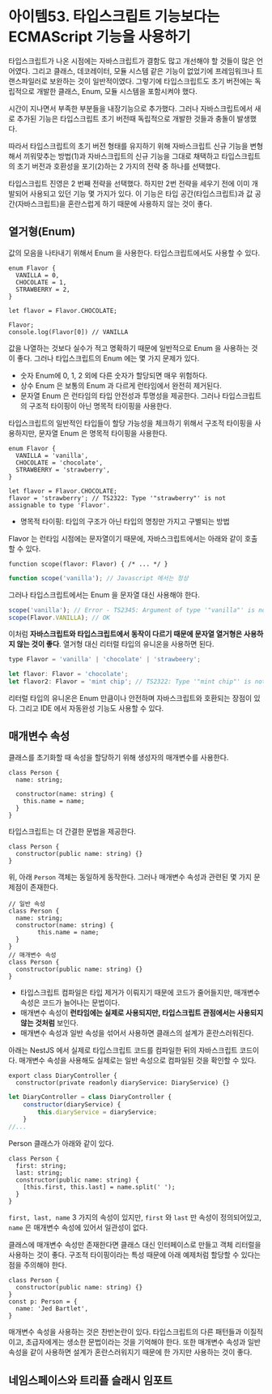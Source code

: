 # 아이템53. 타입스크립트 기능보다는 ECMAScript 기능을 사용하기

타입스크립트가 나온 시점에는 자바스크립트가 결함도 많고 개선해야 할 것들이 많은 언어였다. 그리고 클래스, 데코레이터, 모듈 시스템 같은 기능이 없었기에 프레임워크나 트랜스파일러로 보완하는 것이 일반적이였다. 그렇기에 타입스크립트도 초기 버전에는 독립적으로 개발한 클래스, Enum, 모듈 시스템을 포함시켜야 했다.

시간이 지나면서 부족한 부분들을 내장기능으로 추가했다. 그러나 자바스크립트에서 새로 추가된 기능은 타입스크립트 초기 버전때 독립적으로 개발한 것들과 충돌이 발생했다.

따라서 타입스크립트의 초기 버전 형태를 유지하기 위해 자바스크립트 신규 기능을 변형해서 끼워맞추는 방법(1)과 자바스크립트의 신규 기능을 그대로 채택하고 타입스크립트의 초기 버전과 호환성을 포기(2)하는 2 가지의 전략 중 하나를 선택했다.

타입스크립트 진영은 2 번째 전략을 선택했다. 하지만 2번 전략을 세우기 전에 이미 개발되어 사용되고 있던 기능 몇 가지가 있다. 이 기능은 타입 공간(타입스크립트)과 값 공간(자바스크립트)을 혼란스럽게 하기 때문에 사용하지 않는 것이 좋다.

## 열거형(Enum)

값의 모음을 나타내기 위해서 Enum 을 사용한다. 타입스크립트에서도 사용할 수 있다.

```tsx
enum Flavor {
  VANILLA = 0,
  CHOCOLATE = 1,
  STRAWBERRY = 2,
}

let flavor = Flavor.CHOCOLATE;

Flavor;
console.log(Flavor[0]) // VANILLA
```

값을 나열하는 것보다 실수가 적고 명확하기 때문에 일반적으로 Enum 을 사용하는 것이 좋다. 그러나 타입스크립트의 Enum 에는 몇 가지 문제가 있다.

- 숫자 Enum에 0, 1, 2 외에 다른 숫자가 할당되면 매우 위험하다.
- 상수 Enum 은 보통의 Enum 과 다르게 런타임에서 완전히 제거된다.
- 문자열 Enum 은 런타임의 타입 안전성과 투명성을 제공한다. 그러나 타입스크립트의 구조적 타이핑이 아닌 명목적 타이핑을 사용한다.

타입스크립트의 일반적인 타입들이 할당 가능성을 체크하기 위해서 구조적 타이핑을 사용하지만, 문자열 Enum 은 명목적 타이핑을 사용한다.

```tsx
enum Flavor {
  VANILLA = 'vanilla',
  CHOCOLATE = 'chocolate',
  STRAWBERRY = 'strawberry',
}

let flavor = Flavor.CHOCOLATE;
flavor = 'strawberry'; // TS2322: Type '"strawberry"' is not assignable to type 'Flavor'.
```

- 명목적 타이핑: 타입의 구조가 아닌 타입의 명칭만 가지고 구별되는 방법

Flavor 는 런타임 시점에는 문자열이기 때문에, 자바스크립트에서는 아래와 같이 호출할 수 있다.

```tsx
function scope(flavor: Flavor) { /* ... */ }
```

```jsx
function scope('vanilla'); // Javascript 에서는 정상
```

그러나 타입스크립트에서는 Enum 을 문자열 대신 사용해야 한다.

```jsx
scope('vanilla'); // Error - TS2345: Argument of type '"vanilla"' is not assignable to parameter of type 'Flavor'.
scope(Flavor.VANILLA); // OK
```

이처럼 **자바스크립트와 타입스크립트에서 동작이 다르기 때문에 문자열 열거형은 사용하지 않는 것이 좋다**. 열거형 대신 리터럴 타입의 유니온을 사용하면 된다.

```jsx
type Flavor = 'vanilla' | 'chocolate' | 'strawbeery';

let flavor: Flavor = 'chocolate';
let flavor2: Flavor = 'mint chip'; // TS2322: Type '"mint chip"' is not assignable to type 'Flavor'.
```

리터럴 타입의 유니온은 Enum 만큼이나 안전하며 자바스크립트와 호환되는 장점이 있다. 그리고 IDE 에서 자동완성 기능도 사용할 수 있다.

## 매개변수 속성

클래스를 초기화할 때 속성을 할당하기 위해 생성자의 매개변수를 사용한다.

```tsx
class Person {
  name: string;

  constructor(name: string) {
    this.name = name;
  }
}
```

타입스크립트는 더 간결한 문법을 제공한다.

```tsx
class Person {
  constructor(public name: string) {}
}
```

위, 아래 `Person` 객체는 동일하게 동작한다. 그러나 매개변수 속성과 관련된 몇 가지 문제점이 존재한다.

```tsx
// 일반 속성
class Person {
  name: string;
  constructor(name: string) {
		this.name = name;
  }
}
// 매개변수 속성
class Person {
  constructor(public name: string) {}
}
```

- 타입스크립트 컴파일은 타입 제거가 이뤄지기 때문에 코드가 줄어들지만, 매개변수 속성은 코드가 늘어나는 문법이다.
- 매개변수 속성이 **런타임에는 실제로 사용되지만, 타입스크립트 관점에서는 사용되지 않는 것처럼** 보인다.
- 매개변수 속성과 일반 속성을 섞어서 사용하면 클래스의 설계가 혼란스러워진다.

아래는 NestJS 에서 실제로 타입스크립트 코드를 컴파일한 뒤의 자바스크립트 코드이다. 매개변수 속성을 사용해도 실제로는 일반 속성으로 컴파일된 것을 확인할 수 있다.

```tsx
export class DiaryController {
  constructor(private readonly diaryService: DiaryService) {}
```

```jsx
let DiaryController = class DiaryController {
    constructor(diaryService) {
        this.diaryService = diaryService;
    }
//...
```

Person 클래스가 아래와 같이 있다.

```tsx
class Person {
  first: string;
  last: string;
  constructor(public name: string) {
    [this.first, this.last] = name.split(' ');
  }
}
```

`first, last, name` 3 가지의 속성이 있지만, `first` 와 `last` 만 속성이 정의되어있고, `name` 은 매개변수 속성에 있어서 일관성이 없다.

클래스에 매개변수 속성만 존재한다면 클래스 대신 인터페이스로 만들고 객체 리터럴을 사용하는 것이 좋다. 구조적 타이핑이라는 특성 때문에 아래 예제처럼 할당할 수 있다는 점을 주의해야 한다.

```tsx
class Person {
  constructor(public name: string) {}
}
const p: Person = {
  name: 'Jed Bartlet',
}
```

매개변수 속성을 사용하는 것은 찬반논란이 있다. 타입스크립트의 다른 패턴들과 이질적이고, 초급자에게는 생소한 문법이라는 것을 기억해야 한다. 또한 매개변수 속성과 일반 속성을 같이 사용하면 설계가 혼란스러워지기 때문에 한 가지만 사용하는 것이 좋다.

## 네임스페이스와 트리플 슬래시 임포트
